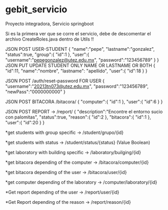 # gebit_servicio
Proyecto integradora, Servicio springboot

Si es la primera ver que se corre el servicio, debe de descomentar el archivo CreateRoles.java dentro de Utils !!


JSON POST USER-STUDENT 
{
    "name":"pepe",
    "lastname":"gonzalez",
    "status":true,
    "group":{
        "id":1
    },
    "user":{
        "username":"pepegonzalez@utez.edu.mx",
        "password":"123456789"
    }
}
JSON PUT UPDATE STUDENT ONLY NAME OR LASTNAME OR BOTH
{
    "id":11,
    "name":"nombre",
    "lastname": "apellido",
    "user":{
        "id":18
    }
}

JSON POST /auth/reset-password FOR USER 
{
    "username":"20213tn073@utez.edu.mx",
    "password":"123456789",
    "newPass":"0000000000"
 }
 
 JSON POST BITACORA /bitacora/
 {
    "computer":{
        "id":1
    },
    "user":{
        "id":6
    }
}

JSON POST REPORT -> /report/
{
    "description":"Encontre el entorno sucio con palomitas",
    "status":true,
    "reason":{
        "id":2
    },
    "bitacora":{
        "id":1
    },
    "user":{
        "id":20
    }
}


*get students with group specific -> /student/grupo/{id} 


*get students with status -> /student/status/{status} (Value Boolean)  


*get laboratory with building specific -> /laboratory/builging/{id}

*get bitacora depending of the computer -> /bitacora/computer/{id} 

*get bitacora depending of the user -> /bitacora/user/{id}

*get computer depending of the laboratory -> /computer/laboratory/{id}

*Get report depending of the user -> /report/user/{id}

*Get Report depending of the reason -> /report/reason/{id}

